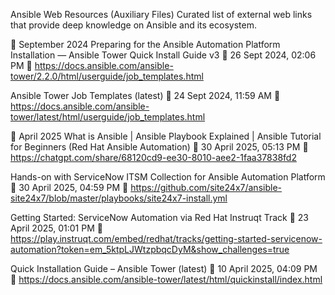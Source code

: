 Ansible Web Resources (Auxiliary Files) Curated list of external web links that provide deep knowledge on Ansible and its ecosystem.


📅 September 2024
Preparing for the Ansible Automation Platform Installation — Ansible Tower Quick Install Guide v3
📅 26 Sept 2024, 02:06 PM
🔗 https://docs.ansible.com/ansible-tower/2.2.0/html/userguide/job_templates.html

Ansible Tower Job Templates (latest)
📅 24 Sept 2024, 11:59 AM
🔗 https://docs.ansible.com/ansible-tower/latest/html/userguide/job_templates.html

📅 April 2025
What is Ansible | Ansible Playbook Explained | Ansible Tutorial for Beginners (Red Hat Ansible Automation)
📅 30 April 2025, 05:13 PM
🔗 https://chatgpt.com/share/68120cd9-ee30-8010-aee2-1faa37838fd2

Hands-on with ServiceNow ITSM Collection for Ansible Automation Platform
📅 30 April 2025, 04:59 PM
🔗 https://github.com/site24x7/ansible-site24x7/blob/master/playbooks/site24x7-install.yml

Getting Started: ServiceNow Automation via Red Hat Instruqt Track
📅 23 April 2025, 01:01 PM
🔗 https://play.instruqt.com/embed/redhat/tracks/getting-started-servicenow-automation?token=em_5ktpLJWtzpbqcDyM&show_challenges=true

Quick Installation Guide – Ansible Tower (latest)
📅 10 April 2025, 04:09 PM
🔗 https://docs.ansible.com/ansible-tower/latest/html/quickinstall/index.html
